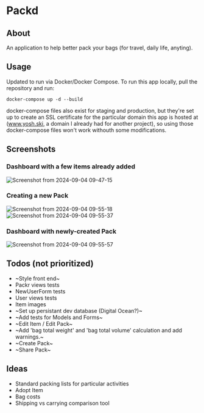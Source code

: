 # Packd

## About

An application to help better pack your bags (for travel, daily life, anyting).

## Usage

Updated to run via Docker/Docker Compose. To run this app locally, pull the repository and run: 

`docker-compose up -d --build`

docker-compose files also exist for staging and production, but they're set up to create an SSL certificate for the particular domain this app is hosted at (www.yosh.ski, a domain I already had for another project), so using those docker-compose files won't work withouth some modifications. 

## Screenshots

### Dashboard with a few items already added
![Screenshot from 2024-09-04 09-47-15](https://github.com/user-attachments/assets/2da3b5b2-c101-4be0-b9aa-29db05ba8b0b)
### Creating a new Pack
![Screenshot from 2024-09-04 09-55-18](https://github.com/user-attachments/assets/cc9e49a9-cf91-477c-8c24-ae064c57df2c)
![Screenshot from 2024-09-04 09-55-37](https://github.com/user-attachments/assets/08f50972-5fec-4945-b567-57b35d6bef69)
### Dashboard with newly-created Pack
![Screenshot from 2024-09-04 09-55-57](https://github.com/user-attachments/assets/60f46317-0037-433a-9131-6c159711ac1d)

## Todos (not prioritized)

* ~Style front end~
* Packr views tests
* NewUserForm tests
* User views tests
* Item images
* ~Set up persistant dev database (Digital Ocean?)~
* ~Add tests for Models and Forms~
* ~Edit Item / Edit Pack~
* ~Add 'bag total weight' and 'bag total volume' calculation and add warnings.~ 
* ~Create Pack~
* ~Share Pack~

## Ideas

* Standard packing lists for particular activities
* Adopt Item
* Bag costs
* Shipping vs carrying comparison tool
